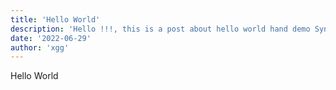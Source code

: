 ```yaml
---
title: 'Hello World'
description: 'Hello !!!, this is a post about hello world hand demo Syntax Highlight Code.'
date: '2022-06-29'
author: 'xgg'
---
```


Hello World

